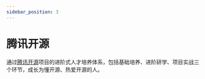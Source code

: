 ```yaml
---
sidebar_position: 3
---
```


# 腾讯开源

通过[腾讯开源](https://opensource.tencent.com/)项目的进阶式人才培养体系，包括基础培养、进阶研学、项目实战三个环节，成长为懂开源、热爱开源的人。
